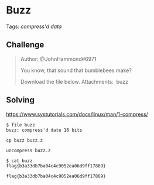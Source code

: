 # Buzz

Tags: _compress'd data_
## Challenge
>Author: @JohnHammond#6971
>
>You know, that sound that bumblebees make?
>
>Download the file below.
>Attachments:  buzz
>

## Solving
https://www.systutorials.com/docs/linux/man/1-compress/


```
$ file buzz
buzz: compress'd date 16 bits
```

`cp buzz buzz.z`

`uncompress buzz.z`

```
$ cat buzz
flag{b3a33db7ba04c4c9052ea06d9ff17869}
```

`flag{b3a33db7ba04c4c9052ea06d9ff17869}`

